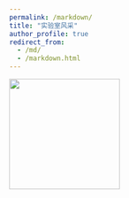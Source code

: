 ```yaml
---
permalink: /markdown/
title: "实验室风采"
author_profile: true
redirect_from: 
  - /md/
  - /markdown.html
---
```



<img src="[https://github.com/HPC-NEAU/zhoucj/images/IMG_5637.JPG" width="200">

